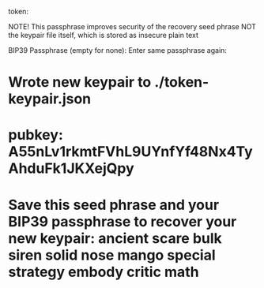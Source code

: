 token: 

NOTE! This passphrase improves security of the recovery seed phrase NOT the
keypair file itself, which is stored as insecure plain text

BIP39 Passphrase (empty for none): 
Enter same passphrase again: 

Wrote new keypair to ./token-keypair.json
=============================================================================
pubkey: A55nLv1rkmtFVhL9UYnfYf48Nx4TyAhduFk1JKXejQpy
=============================================================================
Save this seed phrase and your BIP39 passphrase to recover your new keypair:
ancient scare bulk siren solid nose mango special strategy embody critic math
=============================================================================


